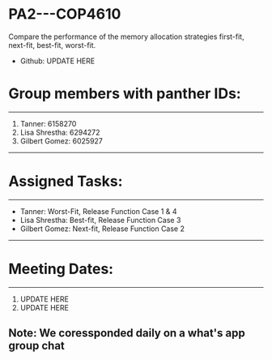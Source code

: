 # PA2---COP4610
Compare the performance of the memory allocation strategies first-fit, next-fit, best-fit, worst-fit.
- Github: UPDATE HERE

# Group members with panther IDs:

---
1. Tanner: 6158270
2. Lisa Shrestha: 6294272
3. Gilbert Gomez: 6025927
---

# Assigned Tasks:

---
- Tanner: Worst-Fit, Release Function Case 1 & 4
- Lisa Shrestha: Best-fit, Release Function Case 3
- Gilbert Gomez: Next-fit, Release Function Case 2
---

# Meeting Dates:

---
1. UPDATE HERE
2. UPDATE HERE
  
  
**Note: We coressponded daily on a what's app group chat**
---
